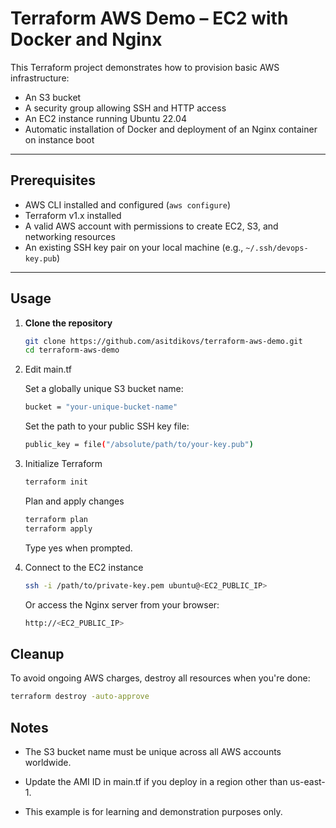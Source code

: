 # Terraform AWS Demo – EC2 with Docker and Nginx

This Terraform project demonstrates how to provision basic AWS infrastructure:

- An S3 bucket
- A security group allowing SSH and HTTP access
- An EC2 instance running Ubuntu 22.04
- Automatic installation of Docker and deployment of an Nginx container on instance boot

---

## Prerequisites

- AWS CLI installed and configured (`aws configure`)
- Terraform v1.x installed
- A valid AWS account with permissions to create EC2, S3, and networking resources
- An existing SSH key pair on your local machine (e.g., `~/.ssh/devops-key.pub`)

---

## Usage

1. **Clone the repository**
   ```bash
   git clone https://github.com/asitdikovs/terraform-aws-demo.git
   cd terraform-aws-demo
   ```
2. Edit main.tf

   Set a globally unique S3 bucket name:

   ```bash
   bucket = "your-unique-bucket-name"
   ```

   Set the path to your public SSH key file:

   ```bash
   public_key = file("/absolute/path/to/your-key.pub")
   ```

3. Initialize Terraform

   ```bash
   terraform init
   ```

   Plan and apply changes

   ```bash
   terraform plan
   terraform apply
   ```

   Type yes when prompted.

4. Connect to the EC2 instance
   ```bash
   ssh -i /path/to/private-key.pem ubuntu@<EC2_PUBLIC_IP>
   ```
   Or access the Nginx server from your browser:
   ```bash
   http://<EC2_PUBLIC_IP>
   ```

## Cleanup

To avoid ongoing AWS charges, destroy all resources when you're done:

```bash
terraform destroy -auto-approve
```

## Notes

- The S3 bucket name must be unique across all AWS accounts worldwide.

- Update the AMI ID in main.tf if you deploy in a region other than us-east-1.

- This example is for learning and demonstration purposes only.
